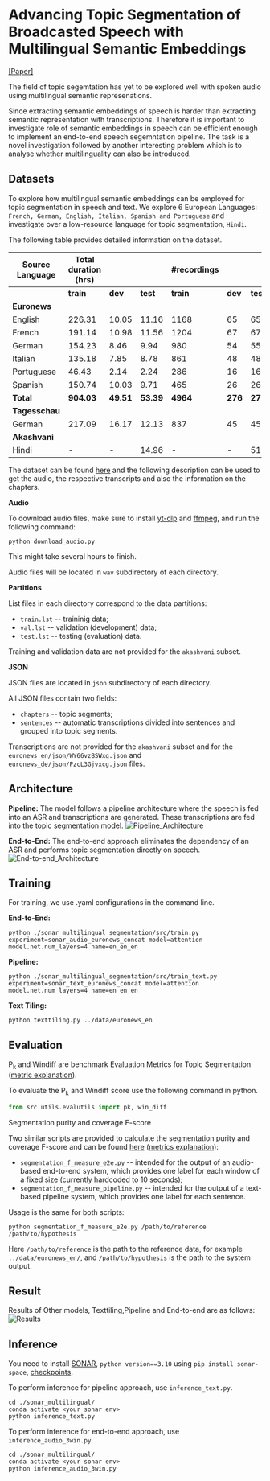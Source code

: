 # Advancing Topic Segmentation of Broadcasted Speech with Multilingual Semantic Embeddings

[[Paper]](https://ebooks.iospress.nl/doi/10.3233/FAIA240961)

The field of topic segemtation has yet to be explored well with spoken audio using multilingual semantic represenations.

Since extracting semantic embeddings of speech is harder than extracting semantic representation with transcriptions. Therefore it is important to investigate role of semantic embeddings in speech can be efficient enough to implement an end-to-end speech segemntation pipeline.
The task is a novel investigation followed by another interesting problem which is to analyse whether multilinguality can also be introduced.

## Datasets
To explore how multilingual semantic embeddings can be employed for topic segmentation in speech and text. We explore 6 European Languages: `French, German, English, Italian, Spanish and Portuguese` and investigate over a low-resource language for topic segmentation, `Hindi`.

The following table provides detailed information on the dataset.

| **Source Language**  | **Total duration (hrs)** |           |           |**#recordings** |           |           | **avg(#segments)** |           |           |
|----------------------|--------------------------|-----------|-----------|-----------------|-----------|-----------|--------------------|-----------|-----------|
|                      | **train** | **dev**   | **test**  | **train** | **dev**   | **test**  | **train**  | **dev**   | **test**  |
**Euronews**         |                          |           |           |                 |           |           |                    |           |           |
| English              | 226.31                   | 10.05     | 11.16     | 1168            | 65        | 65        | 7.11               | 7.33      | 7.89      |
| French               | 191.14                   | 10.98     | 11.56     | 1204            | 67        | 67        | 6.89               | 7.10      | 7.71      |
| German               | 154.23                   | 8.46      | 9.94      | 980             | 54        | 55        | 7.28               | 7.53      | 7.85      |
| Italian              | 135.18                   | 7.85      | 8.78      | 861             | 48        | 48        | 6.95               | 6.68      | 8.16      |
| Portuguese           | 46.43                    | 2.14      | 2.24      | 286             | 16        | 16        | 7.05               | 6.68      | 6.75      |
| Spanish              | 150.74                   | 10.03     | 9.71      | 465             | 26        | 26        | 10.88              | 15.88     | 11.69     |
| **Total**            | **904.03**               | **49.51** | **53.39** | **4964**        | **276**   | **277**   | **7.69**           | **8.53**  | **8.34**  |
**Tagesschau**       |                          |           |           |                 |           |           |                    |           |           |
| German               | 217.09                   | 16.17     | 12.13     | 837             | 45        | 45        | 10.60              | 10.08     | 10.08     |
**Akashvani**        |                          |           |           |                 |           |           |                    |           |           |
| Hindi                | -                        | -         | 14.96     | -               | -         | 51        | -                  | -         | 11.98     |

The dataset can be found [here](./additional_experiments/data) and the following description can be used to get the audio, the respective transcripts and also the information on the chapters.

**Audio**

To download audio files, make sure to install [yt-dlp](https://pypi.org/project/yt-dlp/)
and [ffmpeg](https://www.ffmpeg.org/), and run the following command:

```shell
python download_audio.py
```

This might take several hours to finish.

Audio files will be located in `wav` subdirectory of each directory.

**Partitions**

List files in each directory correspond to the data partitions:
 - `train.lst` -- traininig data;
 - `val.lst` -- validation (development) data;
 - `test.lst` -- testing (evaluation) data.

Training and validation data are not provided for the `akashvani` subset.

**JSON**

JSON files are located in `json` subdirectory of each directory.

All JSON files contain two fields:
 - `chapters` -- topic segments;
 - `sentences` -- automatic transcriptions divided into sentences and grouped into topic segments.

Transcriptions are not provided for the `akashvani` subset
and for the `euronews_en/json/WY66vzBSWxg.json` and `euronews_de/json/PzcL3Gjvxcg.json` files.

## Architecture
**Pipeline:** The model follows a pipeline architecture where the speech is fed into an ASR and transcriptions are generated. These transcriptions are fed into the topic segmentation model. ![Pipeline_Architecture](./img/Pipeline.png)

**End-to-End:** The end-to-end approach eliminates the dependency of an ASR and performs topic segmentation directly on speech.
![End-to-end_Architecture](./img/End_to_end.png)

## Training
For training, we use .yaml configurations in the command line.


**End-to-End:**
```shell
python ./sonar_multilingual_segmentation/src/train.py experiment=sonar_audio_euronews_concat model=attention model.net.num_layers=4 name=en_en_en
```

**Pipeline:**
```shell
python ./sonar_multilingual_segmentation/src/train_text.py experiment=sonar_text_euronews_concat model=attention model.net.num_layers=4 name=en_en_en
```

**Text Tiling:**
```shell
python texttiling.py ../data/euronews_en 
```
## Evaluation
P<sub>k</sub> and Windiff are benchmark Evaluation Metrics for Topic Segmentation ([metric explanation](https://pypi.org/project/segeval/)).

To evaluate the P<sub>k</sub> and Windiff score use the following command in python.

```python
from src.utils.evalutils import pk, win_diff
```


Segmentation purity and coverage F-score

Two similar scripts are provided to calculate the segmentation purity and coverage F-score and can be found [here](./additional_experiments/evaluation)
([metrics explanation](https://pyannote.github.io/pyannote-metrics/reference.html#segmentation)):
 - `segmentation_f_measure_e2e.py` -- intended for the output of an audio-based end-to-end system, which provides one label for each window of a fixed size (currently hardcoded to 10 seconds);
 - `segmentation_f_measure_pipeline.py` -- intended for the output of a text-based pipeline system, which provides one label for each sentence.

Usage is the same for both scripts:

```shell
python segmentation_f_measure_e2e.py /path/to/reference /path/to/hypothesis
```
Here `/path/to/reference` is the path to the reference data, for example `../data/euronews_en/`,
and `/path/to/hypothesis` is the path to the system output.

## Result
Results of Other models, Texttiling,Pipeline and End-to-end are as follows:
![Results](./img/Results.png) 

## Inference

You need to install [SONAR](https://github.com/facebookresearch/SONAR), `python version==3.10` using `pip install sonar-space`, [checkpoints](https://zenodo.org/records/13338560).

To perform inference for pipeline approach, use `inference_text.py`. 
```shell
cd ./sonar_multilingual/
conda activate <your sonar env>
python inference_text.py
```
To perform inference for end-to-end approach, use `inference_audio_3win.py`.

```shell
cd ./sonar_multilingual/
conda activate <your sonar env>
python inference_audio_3win.py
```

